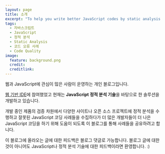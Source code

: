 ```yaml
---
layout: page
title: 소개
excerpt: "To help you write better JavaScript codes by static analysis technology"
tags:
  - 자바스크립트
  - JavaScript
  - 정적 분석
  - Static Analysis
  - 코드 오류 사례
  - Code Quality
image:
  feature: background.png
  credit:
  creditlink:
---
```


웹과 JavaScript에 관심이 많은 사람이 운영하는 개인 블로그입니다.

[웹 기반 IDE](https://github.com/webida)에 참여했었고 현재는 **JavaScript 정적 분석 기술**을 바탕으로 한 솔루션을 개발하고 있습니다.

개발 중인 제품의 검증 차원에서 다양한 사이트나 오픈 소스 프로젝트에 정적 분석을 수행하고 잘못된 JavaScript 코딩 사례들을 수집하다가 더 많은 개발자들이 더 나은 JavaScript 코딩을 하기 위해 도움이 되도록 이 블로그를 통해 사례들을 공유하려고 합니다.

이 블로그에 올라오는 글에 대한 피드백은 블로그 댓글로 가능합니다. 블로그 글에 대한 것이 아니어도 JavaScript나 정적 분석 기술에 대한 피드백이라면 환영합니다. :)
